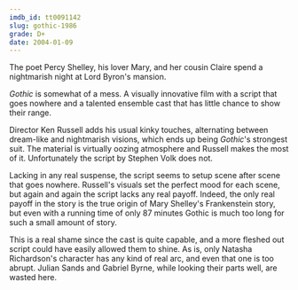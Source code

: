 ```yaml
---
imdb_id: tt0091142
slug: gothic-1986
grade: D+
date: 2004-01-09
---
```


The poet Percy Shelley, his lover Mary, and her cousin Claire spend a nightmarish night at Lord Byron's mansion.

_Gothic_ is somewhat of a mess. A visually innovative film with a script that goes nowhere and a talented ensemble cast that has little chance to show their range.

Director Ken Russell adds his usual kinky touches, alternating between dream-like and nightmarish visions, which ends up being _Gothic_'s strongest suit. The material is virtually oozing atmosphere and Russell makes the most of it. Unfortunately the script by Stephen Volk does not.

Lacking in any real suspense, the script seems to setup scene after scene that goes nowhere. Russell's visuals set the perfect mood for each scene, but again and again the script lacks any real payoff. Indeed, the only real payoff in the story is the true origin of Mary Shelley's Frankenstein story, but even with a running time of only 87 minutes Gothic is much too long for such a small amount of story.

This is a real shame since the cast is quite capable, and a more fleshed out script could have easily allowed them to shine. As is, only Natasha Richardson's character has any kind of real arc, and even that one is too abrupt. Julian Sands and Gabriel Byrne, while looking their parts well, are wasted here.
